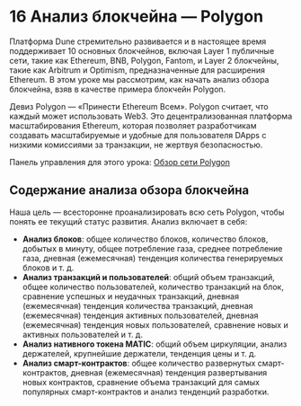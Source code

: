 # 16 Анализ блокчейна — Polygon

Платформа Dune стремительно развивается и в настоящее время поддерживает 10 основных блокчейнов, включая Layer 1 публичные сети, такие как Ethereum, BNB, Polygon, Fantom, и Layer 2 блокчейны, такие как Arbitrum и Optimism, предназначенные для расширения Ethereum. В этом уроке мы рассмотрим, как начать анализ обзора блокчейна, взяв в качестве примера блокчейн Polygon.

Девиз Polygon — «Принести Ethereum Всем». Polygon считает, что каждый может использовать Web3. Это децентрализованная платформа масштабирования Ethereum, которая позволяет разработчикам создавать масштабируемые и удобные для пользователя DApps с низкими комиссиями за транзакции, не жертвуя безопасностью.

Панель управления для этого урока: [Обзор сети Polygon](https://dune.com/sixdegree/polygOnchain-overview)<a id="jump_8"></a>

## Содержание анализа обзора блокчейна

Наша цель — всесторонне проанализировать всю сеть Polygon, чтобы понять ее текущий статус развития. Анализ включает в себя:

* **Анализ блоков**: общее количество блоков, количество блоков, добытых в минуту, общее потребление газа, среднее потребление газа, дневная (ежемесячная) тенденция количества генерируемых блоков и т. д.
* **Анализ транзакций и пользователей**: общий объем транзакций, общее количество пользователей, количество транзакций на блок, сравнение успешных и неудачных транзакций, дневная (ежемесячная) тенденция количества транзакций, дневная (ежемесячная) тенденция активных пользователей, дневная (ежемесячная) тенденция новых пользователей, сравнение новых и активных пользователей и т. д.
* **Анализ нативного токена MATIC**: общий объем циркуляции, анализ держателей, крупнейшие держатели, тенденция цены и т. д.
* **Анализ смарт-контрактов**: общее количество развернутых смарт-контрактов, дневная (ежемесячная) тенденция развертывания новых контрактов, сравнение объема транзакций для самых популярных смарт-контрактов и анализ тенденций разработки.

